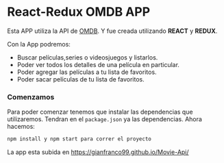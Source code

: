 # React-Redux OMDB APP

Esta APP utiliza la API de [OMDB](http://www.omdbapi.com/). Y fue creada utilizando __REACT__ y __REDUX__.


Con la App podremos:

* Buscar películas,series o videosjuegos y listarlos.
* Poder ver todos los detalles de una película en particular.
* Poder agregar las películas a tu lista de favoritos.
* Poder sacar películas de tu lista de favoritos.



### Comenzamos

Para poder comenzar tenemos que instalar las dependencias que utilizaremos. Tendran en el `package.json` ya las dependencias. Ahora hacemos:

```javascript
npm install y npm start para correr el proyecto
```
La app esta subida en https://gianfranco99.github.io/Movie-Api/
